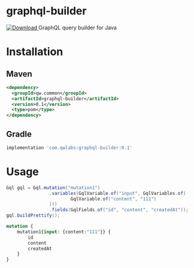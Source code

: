 # graphql-builder
[ ![Download](https://api.bintray.com/packages/qwlabs/graphql-builder/graphql-builder/images/download.svg) ](https://bintray.com/qwlabs/graphql-builder/graphql-builder/_latestVersion)
GraphQL query builder for Java

# Installation
## Maven
```xml
<dependency>
  <groupId>qw.common</groupId>
  <artifactId>graphql-builder</artifactId>
  <version>0.1</version>
  <type>pom</type>
</dependency>
```
## Gradle
```gradle
implementation 'com.qwlabs:graphql-builder:0.1'
```


# Usage

```java
Gql gql = Gql.mutation("mutation1")
                .variables(GqlVariable.of("input", GqlVariables.of(
                        GqlVariable.of("content", "111")
                )))
                .fields(GqlFields.of("id", "content", "createdAt"));
gql.buildPrettify();
```

```graphql
mutation {
    mutation1{input: {content:"111"}} {
        id
        content
        createdAt
    }
}
```




